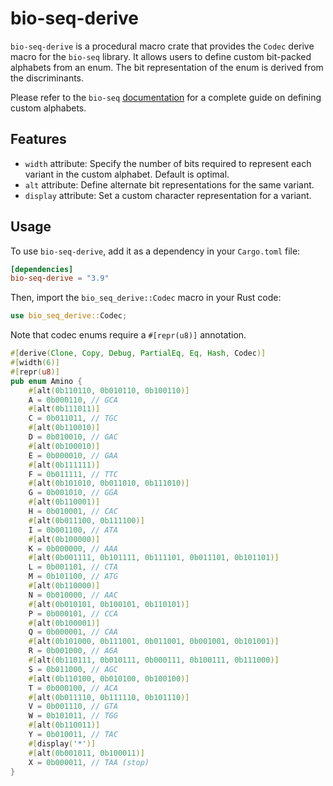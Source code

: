 # bio-seq-derive

`bio-seq-derive` is a procedural macro crate that provides the `Codec` derive macro for the `bio-seq` library. It allows users to define custom bit-packed alphabets from an enum. The bit representation of the enum is derived from the discriminants.

Please refer to the `bio-seq` [documentation](https://github.com/jeff-k/bio-seq) for a complete guide on defining custom alphabets.

## Features

* `width` attribute: Specify the number of bits required to represent each variant in the custom alphabet. Default is optimal.
* `alt` attribute: Define alternate bit representations for the same variant.
* `display` attribute: Set a custom character representation for a variant.

## Usage

To use `bio-seq-derive`, add it as a dependency in your `Cargo.toml` file:

```toml
[dependencies]
bio-seq-derive = "3.9"
```

Then, import the `bio_seq_derive::Codec` macro in your Rust code:

```rust
use bio_seq_derive::Codec;
```

Note that codec enums require a `#[repr(u8)]` annotation.

```rust
#[derive(Clone, Copy, Debug, PartialEq, Eq, Hash, Codec)]
#[width(6)]
#[repr(u8)]
pub enum Amino {
    #[alt(0b110110, 0b010110, 0b100110)]
    A = 0b000110, // GCA
    #[alt(0b111011)]
    C = 0b011011, // TGC
    #[alt(0b110010)]
    D = 0b010010, // GAC
    #[alt(0b100010)]
    E = 0b000010, // GAA
    #[alt(0b111111)]
    F = 0b011111, // TTC
    #[alt(0b101010, 0b011010, 0b111010)]
    G = 0b001010, // GGA
    #[alt(0b110001)]
    H = 0b010001, // CAC
    #[alt(0b011100, 0b111100)]
    I = 0b001100, // ATA
    #[alt(0b100000)]
    K = 0b000000, // AAA
    #[alt(0b001111, 0b101111, 0b111101, 0b011101, 0b101101)]
    L = 0b001101, // CTA
    M = 0b101100, // ATG
    #[alt(0b110000)]
    N = 0b010000, // AAC
    #[alt(0b010101, 0b100101, 0b110101)]
    P = 0b000101, // CCA
    #[alt(0b100001)]
    Q = 0b000001, // CAA
    #[alt(0b101000, 0b111001, 0b011001, 0b001001, 0b101001)]
    R = 0b001000, // AGA
    #[alt(0b110111, 0b010111, 0b000111, 0b100111, 0b111000)]
    S = 0b011000, // AGC
    #[alt(0b110100, 0b010100, 0b100100)]
    T = 0b000100, // ACA
    #[alt(0b011110, 0b111110, 0b101110)]
    V = 0b001110, // GTA
    W = 0b101011, // TGG
    #[alt(0b110011)]
    Y = 0b010011, // TAC
    #[display('*')]
    #[alt(0b001011, 0b100011)]
    X = 0b000011, // TAA (stop)
}
```

